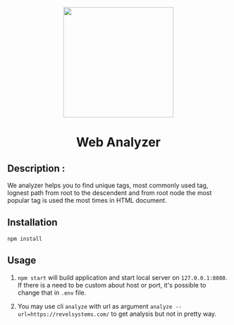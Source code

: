 <p align="center">
  <img width="250" src="/public/logo512.png">
</p>
<h1 align="center"> Web Analyzer </h1>

## Description :
We analyzer helps you to find unique tags, most commonly used tag, lognest path from root to the descendent and from root node the most popular tag is used the most times in HTML document.

## Installation

```npm install```

## Usage

1. ```npm start``` will build application and start local server on ```127.0.0.1:8080```. If there is a need to be custom about host or port, it's possible to change that in ```.env``` file.

2. You may use cli ```analyze``` with url as argument ```analyze --url=https://revelsystems.com/``` to get analysis but not in pretty way.